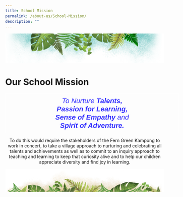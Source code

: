 ```yaml
---
title: School Mission
permalink: /about-us/School-Mission/
description: ""
---
```

![](/images/Banner.png)

# **Our School Mission**


<style type="text/css">
.tg  {border-collapse:collapse;border-spacing:0;}
.tg td{border-color:black;border-style:solid;border-width:1px;font-family:Arial, sans-serif;font-size:14px;
  overflow:hidden;padding:10px 5px;word-break:normal;}
.tg th{border-color:black;border-style:solid;border-width:1px;font-family:Arial, sans-serif;font-size:14px;
  font-weight:normal;overflow:hidden;padding:10px 5px;word-break:normal;}
.tg .tg-4s56{border-color:#ffffff;color:#3531ff;font-size:22px;font-style:italic;text-align:center;vertical-align:top}
</style>
<table class="tg" style="undefined;table-layout: fixed; width: 551px">
<colgroup>
<col style="width: 551px">
</colgroup>
<thead>
  <tr>
    <center> <td class="tg-4s56">To Nurture <span style="font-weight:bold">Talents,</span> <br><span style="font-weight:bold">Passion for Learning,</span><br><span style="font-weight:bold">Sense of Empathy </span>and<br><span style="font-weight:bold;font-style:italic">Spirit of Adventure.</span></td>
  </tr>
</thead>
</table>

<center> To do this would require the stakeholders of the Fern Green Kampong to work in concert, to take a village approach to nurturing and celebrating all talents and achievements as well as to commit to an inquiry approach to teaching and learning to keep that curiosity alive and to help our children appreciate diversity and find joy in learning. </center>


![](/images/bg-bottom.png)